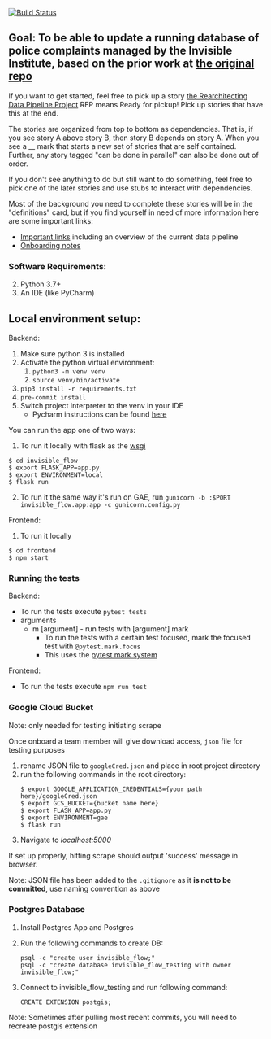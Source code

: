 [![Build Status](https://travis-ci.com/invinst/invisible-flow.svg?branch=master)](https://travis-ci.com/invinst/invisible-flow)

## Goal: To be able to update a running database of police complaints managed by the Invisible Institute, based on the prior work at [the original repo](https://github.com/invinst/chicago-police-data)

If you want to get started, feel free to pick up a story [the Rearchitecting Data Pipeline Project](https://github.com/invinst/invisible-flow/projects/1) RFP means Ready for pickup! Pick up stories that have this at the end.

The stories are organized from top to bottom as dependencies. That is, if you see story A above story B, then story B depends on story A. When you see a __ mark that starts a new set of stories that are self contained. Further, any story tagged "can be done in parallel" can also be done out of order.

If you don't see anything to do but still want to do something, feel free to pick one of the later stories and use stubs to interact with dependencies.

Most of the background you need to complete these stories will be in the "definitions" card, but if you find yourself in need of more information here are some important links:

- [Important links](https://docs.google.com/document/d/1fGi61CmjcWeY6xFlV0qHKrPLH4AqJkDkd70YWtOaQIg/edit?usp=sharing) including an overview of the current data pipeline
- [Onboarding notes](https://docs.google.com/document/d/1QIxJwsO7xY1-SbfmNyFxXGcDqBtex4QeeDGfRtrTMHA/edit?usp=sharing)

### Software Requirements:

2. Python 3.7+ 
3. An IDE (like PyCharm)

## Local environment setup:
Backend:
1. Make sure python 3 is installed
1. Activate the python virtual environment:
    1. `python3 -m venv venv`
    1. `source venv/bin/activate` 
1. `pip3 install -r requirements.txt`
1. `pre-commit install`
1. Switch project interpreter to the venv in your IDE
    - Pycharm instructions can be found [here](https://www.jetbrains.com/help/pycharm/creating-virtual-environment.html)

You can run the app one of two ways:

1. To run it locally with flask as the [wsgi](https://flask.palletsprojects.com/en/1.1.x/deploying/)
```
$ cd invisible_flow
$ export FLASK_APP=app.py
$ export ENVIRONMENT=local
$ flask run
```
2. To run it the same way it's run on GAE, run `gunicorn -b :$PORT invisible_flow.app:app -c gunicorn.config.py`

Frontend:
1. To run it locally
```
$ cd frontend
$ npm start
```

### Running the tests
Backend:
* To run the tests execute `pytest tests`
* arguments
  * m [argument] - run tests with [argument] mark
     * To run the tests with a certain test focused, mark the focused test with `@pytest.mark.focus`
     * This uses the [pytest mark system](https://docs.pytest.org/en/latest/mark.html)

Frontend:
* To run the tests execute `npm run test`

### Google Cloud Bucket
Note: only needed for testing initiating scrape

Once onboard a team member will give download access, `json` file for testing purposes
1. rename JSON file to `googleCred.json` and place in root project directory
2. run the following commands in the root directory:
    ```
    $ export GOOGLE_APPLICATION_CREDENTIALS={your path here}/googleCred.json
    $ export GCS_BUCKET={bucket name here}
    $ export FLASK_APP=app.py
    $ export ENVIRONMENT=gae
    $ flask run
    ```
3. Navigate to *localhost:5000*

If set up properly, hitting scrape should output 'success' message in browser.

Note: JSON file has been added to the `.gitignore` as it **is not to be committed**, use naming convention as above

### Postgres Database
1. Install Postgres App and Postgres

2. Run the following commands to create DB:
    ```
   psql -c "create user invisible_flow;"
   psql -c "create database invisible_flow_testing with owner invisible_flow;"
   
    ```
3. Connect to invisible_flow_testing and run following command:
   ```
   CREATE EXTENSION postgis;
   ```
Note: Sometimes after pulling most recent commits, you will need to recreate postgis extension